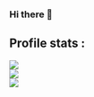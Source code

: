 ### Hi there 👋
## Profile stats :
![](https://komarev.com/ghpvc/?username=Francois284Modz&color=red&style=flat-square)<br/>
![](https://github-readme-stats.vercel.app/api?username=Francois284Modz&count_private=true&show_icons=true&theme=radical)<br/>
![](https://github-readme-stats.vercel.app/api/top-langs/?username=Francois284Modz&layout=compact&show_icons=true&theme=radical)<br/>
<!--
**Francois284Modz/francois284modz** is a ✨ _special_ ✨ repository because its `README.md` (this file) appears on your GitHub profile.

Here are some ideas to get you started:

- 🔭 I’m currently working on ...
- 🌱 I’m currently learning ...
- 👯 I’m looking to collaborate on ...
- 🤔 I’m looking for help with ...
- 💬 Ask me about ...
- 📫 How to reach me: ...
- 😄 Pronouns: ...
- ⚡ Fun fact: ...
-->
